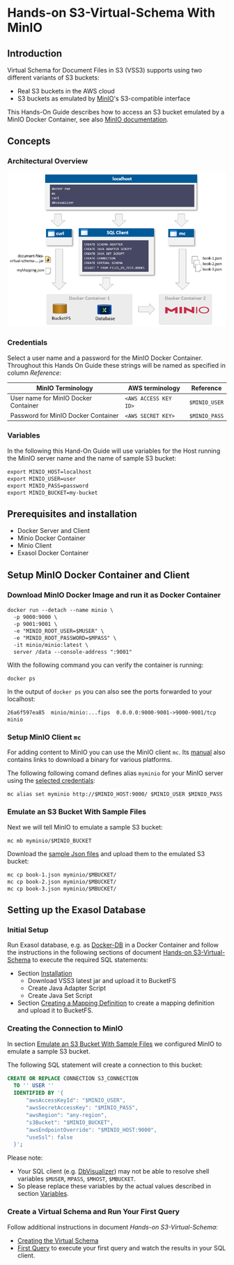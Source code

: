 # Hands-on S3-Virtual-Schema With MinIO

## Introduction

Virtual Schema for Document Files in S3 (VSS3) supports using two different variants of S3 buckets:
* Real S3 buckets in the AWS cloud
* S3 buckets as emulated by [MinIO](https://min.io)'s S3-compatible interface

This Hands-On Guide describes how to access an S3 bucket emulated by a MinIO Docker Container, see also [MinIO documentation](https://github.com/minio/minio/tree/master/docs/docker?rgh-link-date=2023-07-25T06:41:28Z).

## Concepts

### Architectural Overview

![Architectural Overview](minio-architectural-overview.png)

### Credentials

Select a user name and a password for the MinIO Docker Container. Throughout this Hands On Guide these strings will be named as specified in column *Reference*:

| MinIO Terminology                    | AWS terminology       | Reference |
|--------------------------------------|-----------------------|-----------|
| User name for MinIO Docker Container | `<AWS ACCESS KEY ID>` | `$MINIO_USER`  |
| Password for MinIO Docker Container  | `<AWS SECRET KEY>`    | `$MINIO_PASS`  |

### Variables

In the following this Hand-On Guide will use variables for the Host running the MinIO server name and the name of sample S3 bucket:

```shell
export MINIO_HOST=localhost
export MINIO_USER=user
export MINIO_PASS=password
export MINIO_BUCKET=my-bucket
```

## Prerequisites and installation

* Docker Server and Client
* Minio Docker Container
* Minio Client
* Exasol Docker Container


## Setup MinIO Docker Container and Client

### Download MinIO Docker Image and run it as Docker Container

```shell
docker run --detach --name minio \
  -p 9000:9000 \
  -p 9001:9001 \
  -e "MINIO_ROOT_USER=$MUSER" \
  -e "MINIO_ROOT_PASSWORD=$MPASS" \
  -it minio/minio:latest \
  server /data --console-address ":9001"
```

With the following command you can verify the container is running:

```shell
docker ps
```

In the output of `docker ps` you can also see the ports forwarded to your localhost:

```shell
26a6f597ea85  minio/minio:...fips  0.0.0.0:9000-9001->9000-9001/tcp  minio
```

### Setup MinIO Client `mc`

For adding content to MinIO you can use the MinIO client `mc`.
Its [manual](https://min.io/docs/minio/linux/reference/minio-mc.html#quickstart) also contains links to download a binary for various platforms.

The following following comand defines alias `myminio` for your MinIO server using the [selected credentials](#credentials):

```shell
mc alias set myminio http://$MINIO_HOST:9000/ $MINIO_USER $MINIO_PASS
```

### Emulate an S3 Bucket With Sample Files

Next we will tell MinIO to emulate a sample S3 bucket:

```shell
mc mb myminio/$MINIO_BUCKET
```

Download the [sample Json files](./books) and upload them to the emulated S3 bucket:

```shell
mc cp book-1.json myminio/$MBUCKET/
mc cp book-2.json myminio/$MBUCKET/
mc cp book-3.json myminio/$MBUCKET/
```

## Setting up the Exasol Database

### Initial Setup

Run Exasol database, e.g. as [Docker-DB](https://hub.docker.com/r/exasol/docker-db/tags) in a Docker Container and follow the instructions in the following sections of document [Hands-on S3-Virtual-Schema](hands_on.md) to execute the required SQL statements:

* Section [ Installation](hands_on.md#installation)
  * Download VSS3 latest jar and upload it to BucketFS
  * Create Java Adapter Script
  * Create Java Set Script
* Section [Creating a Mapping Definition](hands_on.md#creating-a-mapping-definition) to create a mapping definition and upload it to BucketFS.

### Creating the Connection to MinIO

In section [Emulate an S3 Bucket With Sample Files](#emulate-an-s3-bucket-with-sample-files) we configured MinIO to emulate a sample S3 bucket.

The following SQL statement will create a connection to this bucket:

```sql
CREATE OR REPLACE CONNECTION S3_CONNECTION
  TO '' USER ''
  IDENTIFIED BY '{
      "awsAccessKeyId": "$MINIO_USER",
      "awsSecretAccessKey": "$MINIO_PASS",
      "awsRegion": "any-region",
      "s3Bucket": "$MINIO_BUCKET",
      "awsEndpointOverride": "$MINIO_HOST:9000",
      "useSsl": false
  }';
```

Please note:
* Your SQL client (e.g. [DbVisualizer](https://confluence.dbvis.com)) may not be able to resolve shell variables `$MUSER`, `MPASS`, `$MHOST`, `$MBUCKET`.
* So please replace these variables by the actual values described in section [Variables](#variables).

### Create a Virtual Schema and Run Your First Query

Follow additional instructions in document *Hands-on S3-Virtual-Schema*:
* [Creating the Virtual Schema](#creating-the-virtual-schema)
* [First Query](hands_on.md#first-query) to execute your first query and watch the results in your SQL client.
